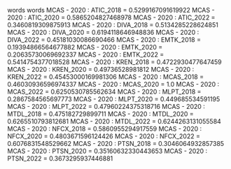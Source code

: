 words
words
MCAS - 2020 : ATIC_2018 = 0.5299167091619922
MCAS - 2020 : ATIC_2020 = 0.5865204827468978
MCAS - 2020 : ATIC_2022 = 0.3460819309875913
MCAS - 2020 : DIVA_2018 = 0.5134285228624851
MCAS - 2020 : DIVA_2020 = 0.6194118646948836
MCAS - 2020 : DIVA_2022 = 0.45181030086690466
MCAS - 2020 : EMTK_2018 = 0.19394866564677882
MCAS - 2020 : EMTK_2020 = 0.20635730069692337
MCAS - 2020 : EMTK_2022 = 0.5414754377018528
MCAS - 2020 : KREN_2018 = 0.4722930477647459
MCAS - 2020 : KREN_2020 = 0.49736528981812
MCAS - 2020 : KREN_2022 = 0.45453000169981306
MCAS - 2020 : MCAS_2018 = 0.46030936596974337
MCAS - 2020 : MCAS_2020 = 1.0
MCAS - 2020 : MCAS_2022 = 0.6250530785562634
MCAS - 2020 : MLPT_2018 = 0.2867584565697773
MCAS - 2020 : MLPT_2020 = 0.449685534591195
MCAS - 2020 : MLPT_2022 = 0.47960224375318716
MCAS - 2020 : MTDL_2018 = 0.475182729899711
MCAS - 2020 : MTDL_2020 = 0.6265510793812681
MCAS - 2020 : MTDL_2022 = 0.6244263131055584
MCAS - 2020 : NFCX_2018 = 0.5860955294917559
MCAS - 2020 : NFCX_2020 = 0.4803671596124426
MCAS - 2020 : NFCX_2022 = 0.6076831548529662
MCAS - 2020 : PTSN_2018 = 0.3046064932857385
MCAS - 2020 : PTSN_2020 = 0.35160632330443653
MCAS - 2020 : PTSN_2022 = 0.3673295937446881
